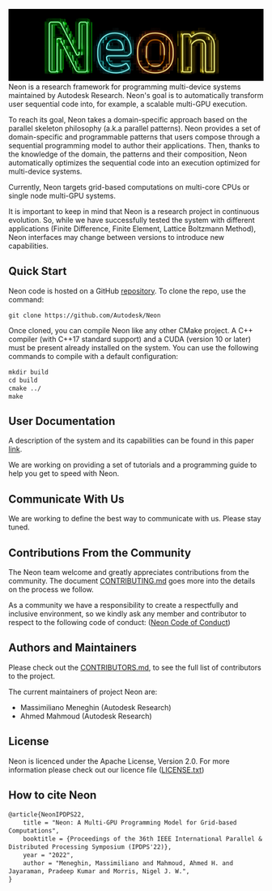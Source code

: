 ![Neon logl](doc/logo/neonDarkLogo.jpg "Neon")
Neon is a research framework for programming multi-device systems maintained by Autodesk Research. Neon's goal is to automatically transform user sequential code into, for example, a scalable multi-GPU execution.

To reach its goal, Neon takes a domain-specific approach based on the parallel skeleton philosophy (a.k.a parallel patterns). Neon provides a set of domain-specific and programmable patterns that users compose through a sequential programming model to author their applications. Then, thanks to the knowledge of the domain, the patterns and their composition,  Neon automatically optimizes the sequential code into an execution optimized for multi-device systems.

Currently, Neon targets grid-based computations on multi-core CPUs or single node multi-GPU systems. 

It is important to keep in mind that Neon is a research project in continuous evolution. So, while we have successfully tested the system with different applications (Finite Difference, Finite Element, Lattice Boltzmann Method), Neon interfaces may change between versions to introduce new capabilities.

## Quick Start

Neon code is hosted on a GitHub [repository](https://github.com/Autodesk/Neon).
To clone the repo, use the command:

    git clone https://github.com/Autodesk/Neon

Once cloned, you can compile Neon like any other CMake project. A C++ compiler (with C++17 standard support) and a CUDA (version 10 or later) must be present already installed on the system. You can use the following commands to compile with a default configuration:

    mkdir build
    cd build
    cmake ../
    make

## User Documentation

A description of the system and its capabilities can be found in this paper [link](https://escholarship.org/uc/item/9fz7k633).

We are working on providing a set of tutorials and a programming guide to help you get to speed with Neon.

## Communicate With Us

We are working to define the best way to communicate with us. Please stay tuned. 

## Contributions From the Community

The Neon team welcome and greatly appreciates contributions from the community. The document [CONTRIBUTING.md](./doc/CONTRIBUTING.md) goes more into the details on the process we follow. 

As a community we have a responsibility to create a respectfully and inclusive environment, so we kindly ask any member and contributor to respect to the following code of conduct: ([Neon Code of Conduct](./doc/CODE_OF_CONDUCT.md))

## Authors and Maintainers 

Please check out the [CONTRIBUTORS.md](./doc/CONTRIBUTORS.md), to see the full list of contributors to the project.

The current maintainers of project Neon are:
- Massimiliano Meneghin (Autodesk Research)
- Ahmed Mahmoud (Autodesk Research)

## License

Neon is licenced under the Apache License, Version 2.0. 
For more information please check out our licence file ([LICENSE.txt](./LICENSE.txt))

## How to cite Neon

```
@article{NeonIPDPS22,
    title = "Neon: A Multi-GPU Programming Model for Grid-based Computations",
    booktitle = {Proceedings of the 36th IEEE International Parallel & Distributed Processing Symposium (IPDPS'22)},
    year = "2022",
    author = "Meneghin, Massimiliano and Mahmoud, Ahmed H. and Jayaraman, Pradeep Kumar and Morris, Nigel J. W.",
}
```
